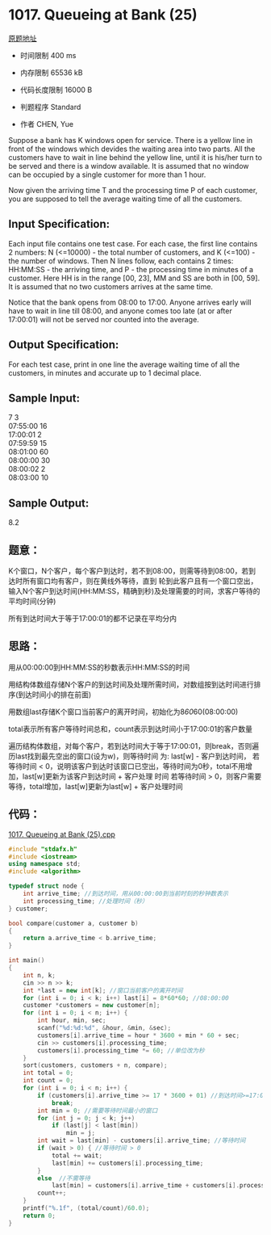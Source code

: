 ﻿# 1017. Queueing at Bank (25)
[原题地址](https://www.patest.cn/contests/pat-a-practise/1017)
* 时间限制 400 ms

* 内存限制 65536 kB

* 代码长度限制 16000 B

* 判题程序 Standard 

* 作者 CHEN, Yue



Suppose a bank has K windows open for service. There is a yellow line in front of the windows which devides 
the waiting area into two parts. All the customers have to wait in line behind the yellow line, until it is
his/her turn to be served and there is a window available. It is assumed that no window can be occupied by 
a single customer for more than 1 hour.

Now given the arriving time T and the processing time P of each customer, you are supposed to tell the average 
waiting time of all the customers.



## Input Specification: 

Each input file contains one test case. For each case, the first line contains 2 numbers: N (<=10000) - the 
total number of customers, and K (<=100) - the number of windows. Then N lines follow, each contains 2 times: 
HH:MM:SS - the arriving time, and P - the processing time in minutes of a customer. Here HH is in the range [00, 23], 
MM and SS are both in [00, 59]. It is assumed that no two customers arrives at the same time.

Notice that the bank opens from 08:00 to 17:00. Anyone arrives early will have to wait in line till 08:00, and 
anyone comes too late (at or after 17:00:01) will not be served nor counted into the average.



## Output Specification: 

For each test case, print in one line the average waiting time of all the customers, in minutes and accurate 
up to 1 decimal place.



## Sample Input:
7 3  
07:55:00 16  
17:00:01 2  
07:59:59 15  
08:01:00 60  
08:00:00 30  
08:00:02 2  
08:03:00 10  

## Sample Output:
8.2  



## 题意：

K个窗口，N个客户，每个客户到达时，若不到08:00，则需等待到08:00，若到达时所有窗口均有客户，则在黄线外等待，直到
轮到此客户且有一个窗口空出，输入N个客户到达时间(HH:MM:SS，精确到秒)及处理需要的时间，求客户等待的平均时间(分钟)

所有到达时间大于等于17:00:01的都不记录在平均分内


## 思路：

用从00:00:00到HH:MM:SS的秒数表示HH:MM:SS的时间

用结构体数组存储N个客户的到达时间及处理所需时间，对数组按到达时间进行排序(到达时间小的排在前面)

用数组last存储K个窗口当前客户的离开时间，初始化为8*60*60(08:00:00)

total表示所有客户等待时间总和，count表示到达时间小于17:00:01的客户数量

遍历结构体数组，对每个客户，若到达时间大于等于17:00:01，则break，否则遍历last找到最先空出的窗口(设为w)，则等待时间
为: last[w] - 客户到达时间，
若等待时间 < 0，说明该客户到达时该窗口已空出，等待时间为0秒，total不用增加，last[w]更新为该客户到达时间 + 客户处理
时间
若等待时间 > 0，则客户需要等待，total增加，last[w]更新为last[w] + 客户处理时间

## 代码：


[1017. Queueing at Bank (25).cpp](https://github.com/jerrykcode/PAT-Practise/blob/master/PAT%20Advanced%20Level%20Practise/1017.%20Queueing%20at%20Bank%20(25)/1017.%20Queueing%20at%20Bank%20(25).cpp)
```cpp
#include "stdafx.h"
#include <iostream>
using namespace std;
#include <algorithm>

typedef struct node {
	int arrive_time; //到达时间，用从00:00:00到当前时刻的秒钟数表示
	int processing_time; //处理时间（秒）
} customer;

bool compare(customer a, customer b)
{
	return a.arrive_time < b.arrive_time;
}

int main()
{
	int n, k;
	cin >> n >> k;
	int *last = new int[k]; //窗口当前客户的离开时间
	for (int i = 0; i < k; i++) last[i] = 8*60*60; //08:00:00
	customer *customers = new customer[n];
	for (int i = 0; i < n; i++) {
		int hour, min, sec;
		scanf("%d:%d:%d", &hour, &min, &sec);
		customers[i].arrive_time = hour * 3600 + min * 60 + sec;
		cin >> customers[i].processing_time;
		customers[i].processing_time *= 60; //单位改为秒
	}
	sort(customers, customers + n, compare);
	int total = 0;
	int count = 0;
	for (int i = 0; i < n; i++) {
		if (customers[i].arrive_time >= 17 * 3600 + 01) //到达时间>=17:00:01
			break;
		int min = 0; //需要等待时间最小的窗口
		for (int j = 0; j < k; j++)
			if (last[j] < last[min])
				min = j;
		int wait = last[min] - customers[i].arrive_time; //等待时间 
		if (wait > 0) { //等待时间 > 0
			total += wait;
			last[min] += customers[i].processing_time;
		}
		else  //不需等待
			last[min] = customers[i].arrive_time + customers[i].processing_time;
		count++;
	}
	printf("%.1f", (total/count)/60.0);
    return 0;
}
```